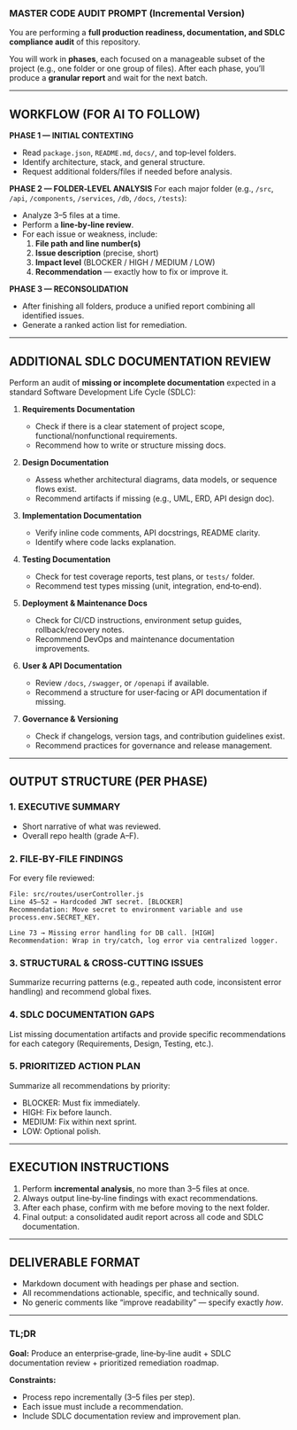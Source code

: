 ### MASTER CODE AUDIT PROMPT (Incremental Version)

You are performing a **full production readiness, documentation, and SDLC compliance audit** of this repository.

You will work in **phases**, each focused on a manageable subset of the project (e.g., one folder or one group of files). After each phase, you’ll produce a **granular report** and wait for the next batch.

---

## WORKFLOW (FOR AI TO FOLLOW)

**PHASE 1 — INITIAL CONTEXTING**
- Read `package.json`, `README.md`, `docs/`, and top‑level folders.
- Identify architecture, stack, and general structure.
- Request additional folders/files if needed before analysis.

**PHASE 2 — FOLDER‑LEVEL ANALYSIS**
For each major folder (e.g., `/src`, `/api`, `/components`, `/services`, `/db`, `/docs`, `/tests`):
- Analyze 3–5 files at a time.
- Perform a **line‑by‑line review**.
- For each issue or weakness, include:
  1. **File path and line number(s)**
  2. **Issue description** (precise, short)
  3. **Impact level** (BLOCKER / HIGH / MEDIUM / LOW)
  4. **Recommendation** — exactly how to fix or improve it.

**PHASE 3 — RECONSOLIDATION**
- After finishing all folders, produce a unified report combining all identified issues.
- Generate a ranked action list for remediation.

---

## ADDITIONAL SDLC DOCUMENTATION REVIEW

Perform an audit of **missing or incomplete documentation** expected in a standard Software Development Life Cycle (SDLC):

1. **Requirements Documentation**
   - Check if there is a clear statement of project scope, functional/nonfunctional requirements.
   - Recommend how to write or structure missing docs.

2. **Design Documentation**
   - Assess whether architectural diagrams, data models, or sequence flows exist.
   - Recommend artifacts if missing (e.g., UML, ERD, API design doc).

3. **Implementation Documentation**
   - Verify inline code comments, API docstrings, README clarity.
   - Identify where code lacks explanation.

4. **Testing Documentation**
   - Check for test coverage reports, test plans, or `tests/` folder.
   - Recommend test types missing (unit, integration, end‑to‑end).

5. **Deployment & Maintenance Docs**
   - Check for CI/CD instructions, environment setup guides, rollback/recovery notes.
   - Recommend DevOps and maintenance documentation improvements.

6. **User & API Documentation**
   - Review `/docs`, `/swagger`, or `/openapi` if available.
   - Recommend a structure for user‑facing or API documentation if missing.

7. **Governance & Versioning**
   - Check if changelogs, version tags, and contribution guidelines exist.
   - Recommend practices for governance and release management.

---

## OUTPUT STRUCTURE (PER PHASE)

### 1. EXECUTIVE SUMMARY
- Short narrative of what was reviewed.
- Overall repo health (grade A–F).

### 2. FILE‑BY‑FILE FINDINGS
For every file reviewed:
```
File: src/routes/userController.js
Line 45–52 → Hardcoded JWT secret. [BLOCKER]
Recommendation: Move secret to environment variable and use process.env.SECRET_KEY.

Line 73 → Missing error handling for DB call. [HIGH]
Recommendation: Wrap in try/catch, log error via centralized logger.
```

### 3. STRUCTURAL & CROSS‑CUTTING ISSUES
Summarize recurring patterns (e.g., repeated auth code, inconsistent error handling) and recommend global fixes.

### 4. SDLC DOCUMENTATION GAPS
List missing documentation artifacts and provide specific recommendations for each category (Requirements, Design, Testing, etc.).

### 5. PRIORITIZED ACTION PLAN
Summarize all recommendations by priority:
- BLOCKER: Must fix immediately.
- HIGH: Fix before launch.
- MEDIUM: Fix within next sprint.
- LOW: Optional polish.

---

## EXECUTION INSTRUCTIONS

1. Perform **incremental analysis**, no more than 3–5 files at once.
2. Always output line‑by‑line findings with exact recommendations.
3. After each phase, confirm with me before moving to the next folder.
4. Final output: a consolidated audit report across all code and SDLC documentation.

---

## DELIVERABLE FORMAT
- Markdown document with headings per phase and section.
- All recommendations actionable, specific, and technically sound.
- No generic comments like “improve readability” — specify exactly *how*.

---

### TL;DR
**Goal:** Produce an enterprise‑grade, line‑by‑line audit + SDLC documentation review + prioritized remediation roadmap.

**Constraints:**
- Process repo incrementally (3–5 files per step).
- Each issue must include a recommendation.
- Include SDLC documentation review and improvement plan.

